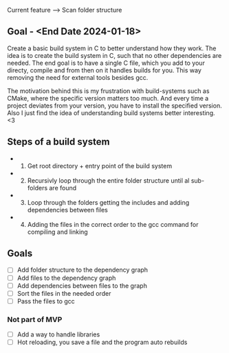 Current feature --> Scan folder structure


## Goal - <End Date 2024-01-18>
Create a basic build system in C to better understand how they work.
The idea is to create the build system in C, such that no other dependencies are needed.
The end goal is to have a single C file, which you add to your directy, compile and from then on it handles builds for you.
This way removing the need for external tools besides gcc.

The motivation behind this is my frustration with build-systems such as CMake, where the specific version matters too much.
And every time a project deviates from your version, you have to install the specified version.
Also I just find the idea of understanding build systems better interesting. <3

## Steps of a build system
- 1. Get root directory + entry point of the build system 
- 2. Recursivly loop through the entire folder structure until al sub-folders are found
- 3. Loop through the folders getting the includes and adding dependencies between files
- 4. Adding the files in the correct order to the gcc command for compiling and linking


## Goals
- [ ] Add folder structure to the dependency graph
- [ ] Add files to the dependency graph
- [ ] Add dependencies between files to the graph
- [ ] Sort the files in the needed order 
- [ ] Pass the files to gcc

### Not part of MVP
- [ ] Add a way to handle libraries
- [ ] Hot reloading, you save a file and the program auto rebuilds
